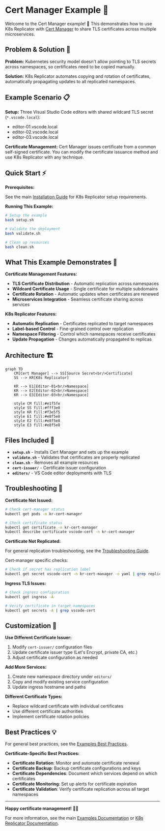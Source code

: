 # Cert Manager Example 🔐

Welcome to the Cert Manager example! 🔐 This demonstrates how to use K8s Replicator with [Cert Manager](https://cert-manager.io/) to share TLS certificates across multiple microservices.

## Problem & Solution 🎯

**Problem:** Kubernetes security model doesn't allow pointing to TLS secrets across namespaces, so certificates need to be copied manually.

**Solution:** K8s Replicator automates copying and rotation of certificates, automatically propagating updates to all replicated namespaces.

## Example Scenario 📋

**Setup:** Three Visual Studio Code editors with shared wildcard TLS secret (`*.vscode.local`):

- editor-01.vscode.local
- editor-02.vscode.local  
- editor-03.vscode.local

**Certificate Management:** Cert Manager issues certificate from a common self-signed certificate. You can modify the certificate issuance method and use K8s Replicator with any technique.

## Quick Start ⚡

**Prerequisites:**

See the main [Installation Guide](../../README.md#quick-start-) for K8s Replicator setup requirements.

**Running This Example:**
```bash
# Setup the example
bash setup.sh

# Validate the deployment
bash validate.sh

# Clean up resources
bash clean.sh
```

## What This Example Demonstrates 🔧

**Certificate Management Features:**
- **TLS Certificate Distribution** - Automatic replication across namespaces
- **Wildcard Certificate Usage** - Single certificate for multiple subdomains
- **Certificate Rotation** - Automatic updates when certificates are renewed
- **Microservices Integration** - Seamless certificate sharing across services

**K8s Replicator Features:**
- **Automatic Replication** - Certificates replicated to target namespaces
- **Label-based Control** - Fine-grained control over replication
- **Namespace Filtering** - Control which namespaces receive certificates
- **Update Propagation** - Changes automatically propagated to replicas

## Architecture 🏗️

```mermaid
graph TD
    CM[Cert Manager] --> SS[Source Secret<br/>Certificate]
    SS --> KR[K8s Replicator]
    
    KR --> E1[Editor-01<br/>Namespace]
    KR --> E2[Editor-02<br/>Namespace]
    KR --> E3[Editor-03<br/>Namespace]
    
    style CM fill:#e1f5fe
    style SS fill:#fff3e0
    style KR fill:#f3e5f5
    style E1 fill:#e8f5e8
    style E2 fill:#e8f5e8
    style E3 fill:#e8f5e8
```

## Files Included 📁

- **`setup.sh`** - Installs Cert Manager and sets up the example
- **`validate.sh`** - Validates that certificates are properly replicated
- **`clean.sh`** - Removes all example resources
- **`cert-issuer/`** - Certificate issuer configuration
- **`editors/`** - VS Code editor deployments with TLS

## Troubleshooting 🔧

**Certificate Not Issued:**
```bash
# Check cert-manager status
kubectl get pods -n kr-cert-manager

# Check certificate status
kubectl get certificate -n kr-cert-manager
kubectl describe certificate vscode-cert -n kr-cert-manager
```

**Certificate Not Replicated:**

For general replication troubleshooting, see the [Troubleshooting Guide](../../TROUBLESHOOTING.md#replication-problems-). 

Cert-manager specific checks:
```bash
# Check if secret has replication label
kubectl get secret vscode-cert -n kr-cert-manager -o yaml | grep replicator.nadundesilva.github.io
```

**Ingress TLS Issues:**
```bash
# Check ingress configuration
kubectl get ingress -A

# Verify certificate in target namespaces
kubectl get secrets -A | grep vscode-cert
```

## Customization 🎨

**Use Different Certificate Issuer:**
1. Modify `cert-issuer/` configuration files
2. Update certificate issuer type (Let's Encrypt, private CA, etc.)
3. Adjust certificate configuration as needed

**Add More Services:**
1. Create new namespace directory under `editors/`
2. Copy and modify existing service configuration
3. Update ingress hostname and paths

**Different Certificate Types:**
- Replace wildcard certificate with individual certificates
- Use different certificate authorities
- Implement certificate rotation policies

## Best Practices 💡

For general best practices, see the [Examples Best Practices](../README.md#best-practices-).

**Certificate-Specific Best Practices:**
- **Certificate Rotation**: Monitor and automate certificate renewal
- **Certificate Backup**: Backup certificate configurations and keys
- **Certificate Dependencies**: Document which services depend on which certificates
- **Certificate Monitoring**: Set up alerts for certificate expiration
- **Certificate Validation**: Verify certificate replication across all target namespaces

---

**Happy certificate management!** 🔐✨

For more information, see the main [Examples Documentation](../README.md) or [K8s Replicator Documentation](../../README.md).

